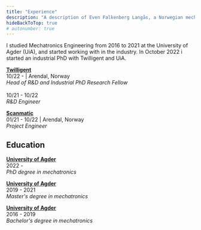 ```yaml
---
title: "Experience"
description: "A description of Even Falkenberg Langås, a Norwegian mechatronics engineer."
hideBackToTop: true
# autonumber: true
---
```


I studied Mechatronics Engineering from 2016 to 2021 at the University of Agder (UiA), and started working with in the industry. In October 2022 i started an industrial PhD with Twilligent and UiA.

**[Twilligent](https://www.twilligent.io/)** \
10/22 -  | Arendal, Norway \
*Head of R&D and Industrial PhD Research Fellow* \
\
10/21 - 10/22 \
*R&D Engineer*

**[Scanmatic](https://www.scanmatic.no/)** \
01/21 - 10/22 | Arendal, Norway \
*Project Engineer*

## Education

**[University of Agder](https://www.uia.no/)** \
2022 - \
*PhD degree in mechatronics*

**[University of Agder](https://www.uia.no/)** \
2019 - 2021 \
*Master's degree in mechatronics*

**[University of Agder](https://www.uia.no/)** \
2016 - 2019 \
*Bachelor's degree in mechatronics*